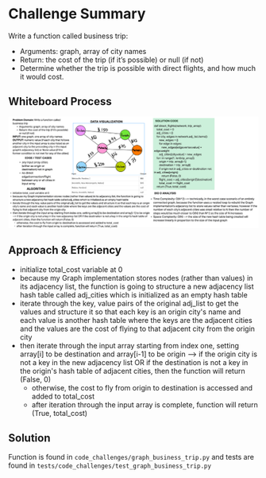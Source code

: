# Challenge Summary

Write a function called business trip:

- Arguments: graph, array of city names
- Return: the cost of the trip (if it’s possible) or null (if not)
- Determine whether the trip is possible with direct flights, and how much it would cost.

## Whiteboard Process

![Graph Business Trip Whiteboard](graph_business_trip_WB.png)

## Approach & Efficiency

- initialize total_cost variable at 0
- because my Graph implementation stores nodes (rather than values) in its adjacency list, the function is going to structure a new adjacency list hash table called adj_cities which is initialized as an empty hash table
- iterate through the key, value pairs of the original adj_list to get the values and structure it so that each key is an origin city's name and each value is another hash table where the keys are the adjacent cities and the values are the cost of flying to that adjacent city from the origin city
- then iterate through the input array starting from index one, setting array[i] to be destination and array[i-1] to be origin --> if the origin city is not a key in the new adjacency list OR if the destination is not a key in the origin's hash table of adjacent cities, then the function will return (False, 0)
  - otherwise, the cost to fly from origin to destination is accessed and added to total_cost
  - after iteration through the input array is complete, function will return (True, total_cost)

## Solution

Function is found in `code_challenges/graph_business_trip.py` and tests are found in `tests/code_challenges/test_graph_business_trip.py`

